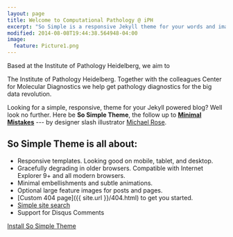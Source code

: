 ```yaml
---
layout: page
title: Welcome to Computational Pathology @ iPH
excerpt: "So Simple is a responsive Jekyll theme for your words and images."
modified: 2014-08-08T19:44:38.564948-04:00
image:
  feature: Picture1.png
---
```


Based at the Institute of Pathology Heidelberg, we aim to 


The Institute of Pathology Heidelberg. Together with the colleagues Center for Molecular Diagnostics we help get pathology diagnostics for the big data revolution.

Looking for a simple, responsive, theme for your Jekyll powered blog? Well look no further. Here be **So Simple Theme**, the follow up to [**Minimal Mistakes**](http://mmistakes.github.io/minimal-mistakes) --- by designer slash illustrator [Michael Rose](http://mademistakes.com).

## So Simple Theme is all about:

* Responsive templates. Looking good on mobile, tablet, and desktop.
* Gracefully degrading in older browsers. Compatible with Internet Explorer 9+ and all modern browsers.
* Minimal embellishments and subtle animations.
* Optional large feature images for posts and pages.
* [Custom 404 page]({{ site.url }}/404.html) to get you started.
* [Simple site search](https://github.com/christian-fei/Simple-Jekyll-Search)
* Support for Disqus Comments

<a markdown="0" href="{{ site.url }}/theme-setup" class="btn">Install So Simple Theme</a>

[^1]: Example: *domain.com/category-name/post-title*